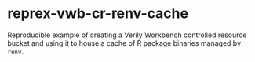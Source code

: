 # reprex-vwb-cr-renv-cache
Reproducible example of creating a Verily Workbench controlled resource bucket and using it to house a cache of R package binaries managed by `renv`.
